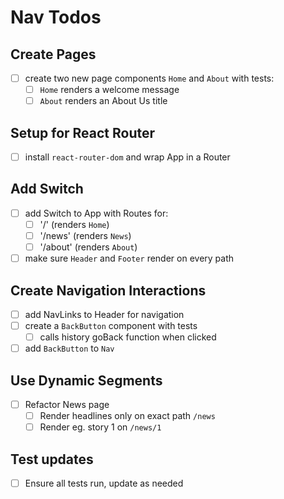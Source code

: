 # Nav Todos

## Create Pages
- [ ] create two new page components `Home` and `About` with tests:
  - [ ] `Home` renders a welcome message
  - [ ] `About` renders an About Us title

## Setup for React Router
- [ ] install `react-router-dom` and wrap App in a Router

## Add Switch
- [ ] add Switch to App with Routes for:
  - [ ] '/' (renders `Home`)
  - [ ] '/news' (renders `News`)
  - [ ] '/about' (renders `About`)
- [ ] make sure `Header` and `Footer` render on every path

## Create Navigation Interactions
- [ ] add NavLinks to Header for navigation
- [ ] create a `BackButton` component with tests
  - [ ] calls history goBack function when clicked
- [ ] add `BackButton` to `Nav`

## Use Dynamic Segments
- [ ] Refactor News page
  - [ ] Render headlines only on exact path `/news`
  - [ ] Render eg. story 1 on `/news/1`

## Test updates
- [ ] Ensure all tests run, update as needed